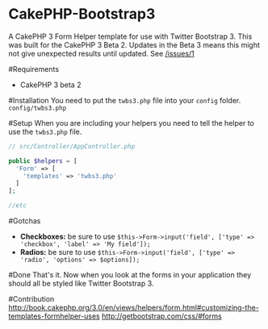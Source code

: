 CakePHP-Bootstrap3
==================

A CakePHP 3 Form Helper template for use with Twitter Bootstrap 3. This was built for the CakePHP 3 Beta 2. Updates in the Beta 3 means this might not give unexpected results until updated. See [/issues/1](https://github.com/davidyell/CakePHP3-Bootstrap3/issues/1)

#Requirements
* CakePHP 3 beta 2

#Installation
You need to put the `twbs3.php` file into your `config` folder. `config/twbs3.php`

#Setup
When you are including your helpers you need to tell the helper to use the `twbs3.php` file.

```php
// src/Controller/AppController.php

public $helpers = [
  'Form' => [
    'templates' => 'twbs3.php'
  ]
];

//etc
```

#Gotchas
* **Checkboxes:** be sure to use `$this->Form->input('field', ['type' => 'checkbox', 'label' => 'My field']);`
* **Radios:** be sure to use `$this->Form->input('field', ['type' => 'radio', 'options' => $options]);`

#Done
That's it. Now when you look at the forms in your application they should all be styled like Twitter Bootstrap 3.

#Contribution
http://book.cakephp.org/3.0/en/views/helpers/form.html#customizing-the-templates-formhelper-uses
http://getbootstrap.com/css/#forms
